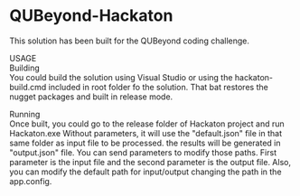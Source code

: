 # QUBeyond-Hackaton
This solution has been built for the QUBeyond coding challenge.

USAGE  
Building  
You could build the solution using Visual Studio or using the hackaton-build.cmd included in root folder fo the solution. 
That bat restores the nugget packages and built in release mode.

Running  
Once built, you could go to the release folder of Hackaton project and run Hackaton.exe
Without parameters, it will use the "default.json" file in that same folder as input file to be processed. the results will be generated in "output.json" file.
You can send parameters to modify those paths. First parameter is the input file and the second parameter is the output file.
Also, you can modify the default path for input/output changing the path in the app.config.
